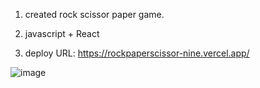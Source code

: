 
1. created rock scissor paper game.

2. javascript + React

3. deploy URL: https://rockpaperscissor-nine.vercel.app/

![image](https://github.com/rok0705/rockScissorPaper/assets/5758570/887763cb-0e21-43b1-9847-15d5ad57f927)
